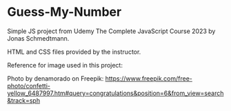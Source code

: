 # Guess-My-Number

Simple JS project from Udemy The Complete JavaScript Course 2023 by Jonas Schmedtmann.

HTML and CSS files provided by the instructor.

Reference for image used in this project:

Photo by denamorado on Freepik: https://www.freepik.com/free-photo/confetti-yellow_6487997.htm#query=congratulations&position=6&from_view=search&track=sph
